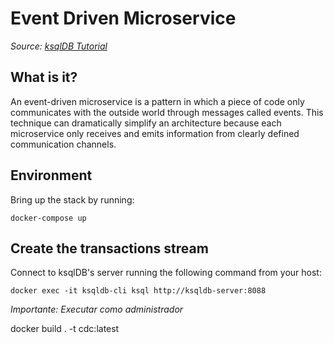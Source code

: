 # Event Driven Microservice
*Source: [ksqlDB Tutorial](https://docs.ksqldb.io/en/latest/tutorials/event-driven-microservice/)*

## What is it?
An event-driven microservice is a pattern in which a piece of code only communicates with the outside world through messages called events. This technique can dramatically simplify an architecture because each microservice only receives and emits information from clearly defined communication channels.

## Environment
Bring up the stack by running:
```terminal
docker-compose up
```

## Create the transactions stream
Connect to ksqlDB's server running the following command from your host:

```terminal
docker exec -it ksqldb-cli ksql http://ksqldb-server:8088
```
*Importante: Executar como administrador*


docker build . -t cdc:latest